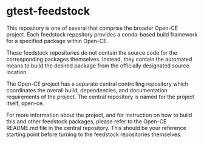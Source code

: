 # gtest-feedstock

This repository is one of several that comprise the broader Open-CE project. Each feedstock repository provides a conda-based build framework for a specified package within Open-CE.

These feedstock repositories do not contain the source code for the corresponding packages themselves. Instead, they contain the automated means to build the desired package from the officially designated source location.

The Open-CE project has a separate central controlling repository which coordinates the overall build, dependencies, and documentation requirements of the project. The central repository is named for the project itself, open-ce.

For more information about the project, and for instruction on how to build this and other feedstock packages, please refer to the Open-CE README.md file in the central repository. This should be your reference starting point before turning to the feedstock repositories themselves.
